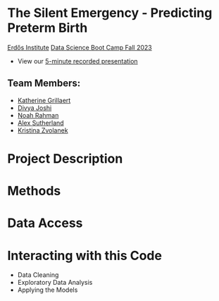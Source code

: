 # The Silent Emergency - Predicting Preterm Birth
[Erdős Institute](https://www.erdosinstitute.org/) [Data Science Boot Camp Fall 2023](https://www.erdosinstitute.org/programs/fall-2023/data-science-boot-camp)

- View our [5-minute recorded presentation]()

## Team Members:
- [Katherine Grillaert]()
- [Divya Joshi]()
- [Noah Rahman]()
- [Alex Sutherland]()
- [Kristina Zvolanek]()

# Project Description

# Methods

# Data Access

# Interacting with this Code

- Data Cleaning
- Exploratory Data Analysis
- Applying the Models
